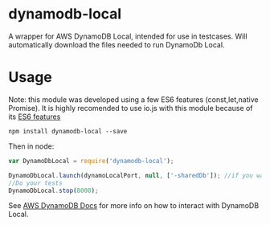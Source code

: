 # dynamodb-local

A wrapper for AWS DynamoDB Local, intended for use in testcases.  Will automatically download the files needed to run DynamoDb Local. 

# Usage

Note: this module was developed using a few ES6 features (const,let,native Promise).  It is highly recomended to use io.js with this module because of its [ES6 features](https://iojs.org/en/es6.html)

`npm install dynamodb-local --save`

Then in node:

```javascript
var DynamoDbLocal = require('dynamodb-local');

DynamoDbLocal.launch(dynamoLocalPort, null, ['-sharedDb']); //if you want to share with Javascript Shell
//Do your tests
DynamoDbLocal.stop(8000);
```

See [AWS DynamoDB Docs](http://docs.aws.amazon.com/amazondynamodb/latest/developerguide/Tools.DynamoDBLocal.html) for more info on how to interact with DynamoDB Local.
